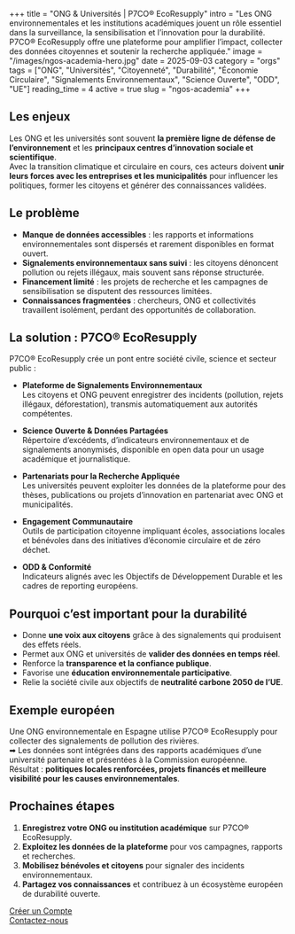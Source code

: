 +++
title = "ONG & Universités | P7CO® EcoResupply"
intro = "Les ONG environnementales et les institutions académiques jouent un rôle essentiel dans la surveillance, la sensibilisation et l’innovation pour la durabilité. P7CO® EcoResupply offre une plateforme pour amplifier l’impact, collecter des données citoyennes et soutenir la recherche appliquée."
image = "/images/ngos-academia-hero.jpg"
date = 2025-09-03
category = "orgs"
tags = ["ONG", "Universités", "Citoyenneté", "Durabilité", "Économie Circulaire", "Signalements Environnementaux", "Science Ouverte", "ODD", "UE"]
reading_time = 4
active = true
slug = "ngos-academia"
+++

## Les enjeux
Les ONG et les universités sont souvent **la première ligne de défense de l’environnement** et les **principaux centres d’innovation sociale et scientifique**.  
Avec la transition climatique et circulaire en cours, ces acteurs doivent **unir leurs forces avec les entreprises et les municipalités** pour influencer les politiques, former les citoyens et générer des connaissances validées.

## Le problème
- **Manque de données accessibles** : les rapports et informations environnementales sont dispersés et rarement disponibles en format ouvert.  
- **Signalements environnementaux sans suivi** : les citoyens dénoncent pollution ou rejets illégaux, mais souvent sans réponse structurée.  
- **Financement limité** : les projets de recherche et les campagnes de sensibilisation se disputent des ressources limitées.  
- **Connaissances fragmentées** : chercheurs, ONG et collectivités travaillent isolément, perdant des opportunités de collaboration.  

## La solution : P7CO® EcoResupply
P7CO® EcoResupply crée un pont entre société civile, science et secteur public :

- **Plateforme de Signalements Environnementaux**  
  Les citoyens et ONG peuvent enregistrer des incidents (pollution, rejets illégaux, déforestation), transmis automatiquement aux autorités compétentes.  

- **Science Ouverte & Données Partagées**  
  Répertoire d’excédents, d’indicateurs environnementaux et de signalements anonymisés, disponible en open data pour un usage académique et journalistique.  

- **Partenariats pour la Recherche Appliquée**  
  Les universités peuvent exploiter les données de la plateforme pour des thèses, publications ou projets d’innovation en partenariat avec ONG et municipalités.  

- **Engagement Communautaire**  
  Outils de participation citoyenne impliquant écoles, associations locales et bénévoles dans des initiatives d’économie circulaire et de zéro déchet.  

- **ODD & Conformité**  
  Indicateurs alignés avec les Objectifs de Développement Durable et les cadres de reporting européens.  

## Pourquoi c’est important pour la durabilité
- Donne **une voix aux citoyens** grâce à des signalements qui produisent des effets réels.  
- Permet aux ONG et universités de **valider des données en temps réel**.  
- Renforce la **transparence et la confiance publique**.  
- Favorise une **éducation environnementale participative**.  
- Relie la société civile aux objectifs de **neutralité carbone 2050 de l’UE**.  

## Exemple européen
Une ONG environnementale en Espagne utilise P7CO® EcoResupply pour collecter des signalements de pollution des rivières.  
➡ Les données sont intégrées dans des rapports académiques d’une université partenaire et présentées à la Commission européenne.  
Résultat : **politiques locales renforcées, projets financés et meilleure visibilité pour les causes environnementales**.  

## Prochaines étapes
1. **Enregistrez votre ONG ou institution académique** sur P7CO® EcoResupply.  
2. **Exploitez les données de la plateforme** pour vos campagnes, rapports et recherches.  
3. **Mobilisez bénévoles et citoyens** pour signaler des incidents environnementaux.  
4. **Partagez vos connaissances** et contribuez à un écosystème européen de durabilité ouverte.  

[Créer un Compte](/fr/Account/Register)  
[Contactez-nous](/fr/Home/Contact)  
